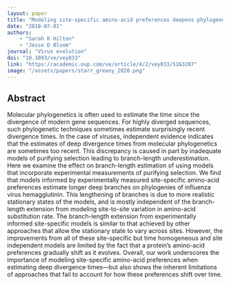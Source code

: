 ```yaml
---
layout: paper
title: "Modeling site-specific amino-acid preferences deepens phylogenetic estimates of viral sequence divergence"
date: "2018-07-01"
authors: 
    - "Sarah K Hilton"
    - "Jesse D Bloom"
journal: "Virus evolution"
doi: "10.1093/ve/vey033"
link: "https://academic.oup.com/ve/article/4/2/vey033/5163287"
image: "/assets/papers/starr_greany_2020.png"
---
```


## Abstract

Molecular phylogenetics is often used to estimate the time since the divergence of modern gene sequences. For highly diverged sequences, such phylogenetic techniques sometimes estimate surprisingly recent divergence times. In the case of viruses, independent evidence indicates that the estimates of deep divergence times from molecular phylogenetics are sometimes too recent. This discrepancy is caused in part by inadequate models of purifying selection leading to branch-length underestimation. Here we examine the effect on branch-length estimation of using models that incorporate experimental measurements of purifying selection. We find that models informed by experimentally measured site-specific amino-acid preferences estimate longer deep branches on phylogenies of influenza virus hemagglutinin. This lengthening of branches is due to more realistic stationary states of the models, and is mostly independent of the branch-length extension from modeling site-to-site variation in amino-acid substitution rate. The branch-length extension from experimentally informed site-specific models is similar to that achieved by other approaches that allow the stationary state to vary across sites. However, the improvements from all of these site-specific but time homogeneous and site independent models are limited by the fact that a protein’s amino-acid preferences gradually shift as it evolves. Overall, our work underscores the importance of modeling site-specific amino-acid preferences when estimating deep divergence times—but also shows the inherent limitations of approaches that fail to account for how these preferences shift over time.
